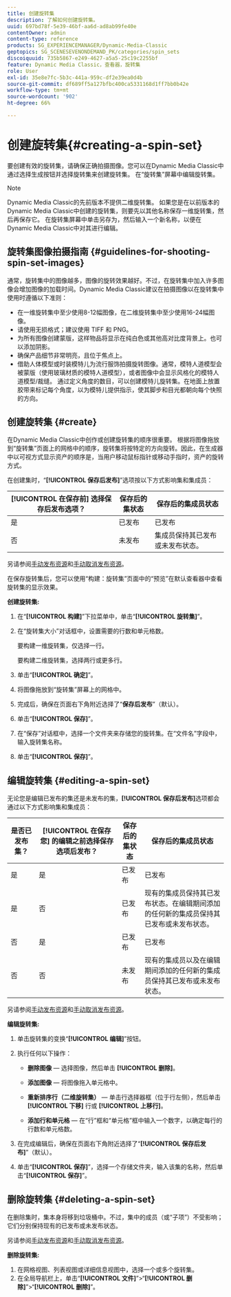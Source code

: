 ```yaml
---
title: 创建旋转集
description: 了解如何创建旋转集。
uuid: 697bd78f-5e39-46bf-aa6d-ad8ab99fe40e
contentOwner: admin
content-type: reference
products: SG_EXPERIENCEMANAGER/Dynamic-Media-Classic
geptopics: SG_SCENESEVENONDEMAND_PK/categories/spin_sets
discoiquuid: 735b5867-e249-4627-a5a5-25c19c2255bf
feature: Dynamic Media Classic，查看器，旋转集
role: User
exl-id: 35e8e7fc-5b3c-441a-959c-df2e39ea0d4b
source-git-commit: df689ff5a127bfbc400ca5331168d1ff7bb0b42e
workflow-type: tm+mt
source-wordcount: '902'
ht-degree: 66%

---
```


# 创建旋转集{#creating-a-spin-set}

要创建有效的旋转集，请确保正确拍摄图像。您可以在Dynamic Media Classic中通过选择生成按钮并选择旋转集来创建旋转集。 在“旋转集”屏幕中编辑旋转集。

>[!NOTE]
>
>Dynamic Media Classic的先前版本不提供二维旋转集。 如果您是在以前版本的Dynamic Media Classic中创建的旋转集，则要先以其他名称保存一维旋转集，然后再保存它。 在旋转集屏幕中单击另存为，然后输入一个新名称，以便在Dynamic Media Classic中对其进行编辑。

## 旋转集图像拍摄指南 {#guidelines-for-shooting-spin-set-images}

通常，旋转集中的图像越多，图像的旋转效果越好。不过，在旋转集中加入许多图像会增加图像的加载时间。Dynamic Media Classic建议在拍摄图像以在旋转集中使用时遵循以下准则：

* 在一维旋转集中至少使用8-12幅图像，在二维旋转集中至少使用16-24幅图像。
* 请使用无损格式；建议使用 TIFF 和 PNG。
* 为所有图像创建蒙版，这样物品将显示在纯白色或其他高对比度背景上。也可以添加阴影。
* 确保产品细节非常明亮，且位于焦点上。
* 借助人体模型或时装模特儿为流行服饰拍摄旋转图像。通常，模特人道模型会被蒙版（使用玻璃材质的模特人道模型），或者图像中会显示风格化的模特人道模型/裁缝。 通过定义角度的数目，可以创建模特儿旋转集。在地面上放置胶带来标记每个角度，以为模特儿提供指示，使其脚步和目光都朝向每个快照的方向。

## 创建旋转集 {#create}

在Dynamic Media Classic中创作或创建旋转集的顺序很重要。 根据将图像拖放到“旋转集”页面上的网格中的顺序，旋转集将按特定的方向旋转。因此，在生成器中以可视方式显示资产的顺序是，当用户移动鼠标指针或移动手指时，资产的旋转方式。

在创建集时，“**[!UICONTROL 保存后发布]**”选项按以下方式影响集和集成员：

| **[!UICONTROL 在保存前]** 选择保存后发布选项？ | 保存后的集状态 | 保存后的集成员状态 |
|--- |--- |--- |
| 是 | 已发布 | 已发布 |
| 否 | 未发布 | 集成员保持其已发布或未发布状态。 |

另请参阅[手动发布资源](publishing-files.md#manually-publishing-assets)和[手动取消发布资源](publishing-files.md#manually-unpublishing-assets)。

在保存旋转集后，您可以使用“构建：旋转集”页面中的“预览”在默认查看器中查看旋转集的显示效果。

**创建旋转集:**

1. 在“**[!UICONTROL 构建]**”下拉菜单中，单击“**[!UICONTROL 旋转集]**”。
1. 在“旋转集大小”对话框中，设置需要的行数和单元格数。

   要构建一维旋转集，仅选择一行。

   要构建二维旋转集，选择两行或更多行。

1. 单击“**[!UICONTROL 确定]**”。
1. 将图像拖放到“旋转集”屏幕上的网格中。
1. 完成后，确保在页面右下角附近选择了“**保存后发布**”（默认）。
1. 单击“**[!UICONTROL 保存]**”。
1. 在“保存”对话框中，选择一个文件夹来存储您的旋转集。在“文件名”字段中，输入旋转集名称。
1. 单击“**[!UICONTROL 保存]**”。

## 编辑旋转集 {#editing-a-spin-set}

无论您是编辑已发布的集还是未发布的集，**[!UICONTROL 保存后发布]**&#x200B;选项都会通过以下方式影响集和集成员：

| 是否已发布集？ | **[!UICONTROL 在保存您]** 的编辑之前选择保存选项后发布？ | 保存后的集状态 | 保存后的集成员状态 |
|--- |--- |--- |--- |
| 是 | 是 | 已发布 | 已发布 |
| 是 | 否 | 已发布 | 现有的集成员保持其已发布状态。在编辑期间添加的任何新的集成员保持其已发布或未发布状态。 |
| 否 | 是 | 已发布 | 已发布 |
| 否 | 否 | 未发布 | 现有的集成员以及在编辑期间添加的任何新的集成员保持其已发布或未发布状态。 |

另请参阅[手动发布资源](publishing-files.md#manually-publishing-assets)和[手动取消发布资源](publishing-files.md#manually-unpublishing-assets)。

**编辑旋转集:**

1. 单击旋转集的变换“**[!UICONTROL 编辑]**”按钮。
1. 执行任何以下操作：

   * **删除图像**  — 选择图像，然后单击 **[!UICONTROL 删除]**。

   * **添加图像**  — 将图像拖入单元格中。

   * **重新排序行（二维旋转集）**  — 单击行选择器框（位于行左侧），然后单击 **[!UICONTROL 下移]** 行或 **[!UICONTROL 上移行]**。

   * **添加行和单元格**  — 在“行”框和“单元格”框中输入一个数字，以确定每行的行数和单元格数。

1. 在完成编辑后，确保在页面右下角附近选择了“**[!UICONTROL 保存后发布]**”（默认）。
1. 单击“**[!UICONTROL 保存]**”，选择一个存储文件夹，输入该集的名称，然后单击“**[!UICONTROL 保存]**”。

## 删除旋转集 {#deleting-a-spin-set}

在删除集时，集本身将移到垃圾桶中。不过，集中的成员（或“子项”）不受影响；它们分别保持现有的已发布或未发布状态。

另请参阅[手动发布资源](publishing-files.md#manually-publishing-assets)和[手动取消发布资源](publishing-files.md#manually-unpublishing-assets)。

**删除旋转集:**

1. 在网格视图、列表视图或详细信息视图中，选择一个或多个旋转集。
1. 在全局导航栏上，单击“**[!UICONTROL 文件]**”>“**[!UICONTROL 删除]**”>“**[!UICONTROL 删除]**”。

